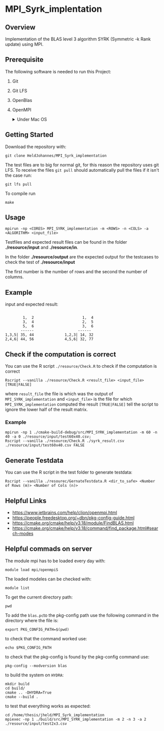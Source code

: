 # MPI_Syrk_implentation

## Overview

Implementation of the BLAS level 3 algorithm SYRK (Symmetric -k Rank update) using MPI.

## Prerequisite

The following software is needed to run this Project:

1. Git
2. Git LFS
3. OpenBlas
4. OpenMPI

   <details>
        <summary>Under Mac OS</summary>

    - ### Using `brew`
        - Install

          to install OpenMPI with brew  you can use the following command
          `brew install open-mpi`
    - Commands
        - mpicc
        - mpirun

   </details>

## Getting Started

Download the repository with:

```
git clone HeldJohannes/MPI_Syrk_implementation
```

The test files are to big for normal git, for this reason the repository uses git LFS.
To receive the files `git pull` should automatically pull the files if it isn't the case run:

```
git lfs pull
```

To compile run

```
make
```

## Usage

```
mpirun -np <CORES> MPI_SYRK_implementation -m <ROWS> -n <COLS> -a <ALGORITHM> <input_file>
```

Testfiles and expected result files can be found in the folder **./resource/input** and **./resource/in**.

In the folder **./resource/output** are the expected output for the testcases to check the test of **./resource/input**

The first number is the number of rows and the second the number of columns.

## Example

input and expected result:

```
       
        1,  2                      1,  4
        3,  4                      2,  5
        5,  6                      3,  6
       ------                    ------
1,3,5| 35, 44              1,2,3| 14, 32
2,4,6| 44, 56              4,5,6| 32, 77
```
## Check if the computation is correct 

You can use the R script `./resource/Check.R` to check if the computation is correct

```
Rscript --vanilla ./resource/Check.R <result_file> <input_file> [TRUE|FALSE]
```

where `result_file` the file is which was the output of `MPI_SYRK_implementation`
and `<input_file>` is the file for which `MPI_SYRK_implementation` computed the result
`[TRUE|FALSE]` tell the script to ignore the lower half of the result matrix.

### Example

```
mpirun -np 1 ./cmake-build-debug/src/MPI_SYRK_implementation -m 60 -n 40 -a 0 ./resource/input/test60x40.csv;
Rscript --vanilla ./resource/Check.R ./syrk_result.csv ./resource/input/test60x40.csv FALSE
```

## Generate Testdata

You can use the R script in the test folder to generate testdata:

```
Rscript --vanilla ./resourec/GernateTestdata.R <dir_to_safe> <Number of Rows (m)> <Number of Cols (n)>
```

## Helpful Links

- https://www.jetbrains.com/help/clion/openmpi.html
- https://people.freedesktop.org/~dbn/pkg-config-guide.html
- https://cmake.org/cmake/help/v3.18/module/FindBLAS.html
- https://cmake.org/cmake/help/v3.18/command/find_package.html#search-modes


## Helpful commads on server

The module mpi has to be loaded every day with:
```
module load mpi/openmpiS
```
The loaded modeles can be checked with:
```
module list
```
To get the current directory path:
```
pwd
```
To add the `blas.pc`to the pkg-config path use the following command in the directory where the file is:
```
export PKG_CONFIG_PATH=$(pwd)
```
to check that the command worked use:
```
echo $PKG_CONFIG_PATH
```
to check that the pkg-config is found by the pkg-config command use:
```
pkg-config --modversion blas
```
to build the system on `HYDRA`:
```
mkdir build
cd build/
cmake .. -DHYDRA=True
cmake --build .
```

to test that everything works as expected:
```
cd /home/thesis/jheld/MPI_Syrk_implementation
mpiexec -np 1 ./build/src/MPI_SYRK_implementation -m 2 -n 3 -a 2 ./resource/input/test2x3.csv
```